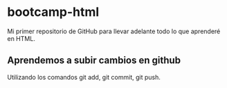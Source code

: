 # bootcamp-html

Mi primer repositorio de GitHub para llevar adelante todo lo que aprenderé en HTML.

## Aprendemos a subir cambios en github

Utilizando los comandos git add, git commit, git push.